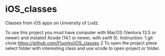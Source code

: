# iOS_classes

Classes from iOS apps on University of Lodz.

To use this project you must have computer with MacOS (Ventura 13.5 or newer) and instaled Xcode (14.1 or newer, with swift 5).
Instruction:
1.git clone https://github.com/Fluorky/iOS_classes
2.To open the project plese select folder with interesting class and use xcode to open project or folder.

